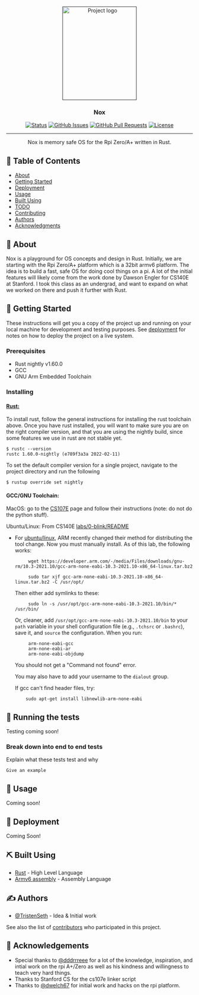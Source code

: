 <p align="center">
  <a href="" rel="noopener">
 <img width=200px height=252px src="https://github.com/TristenSeth/Nox/blob/main/img/logo_size_invert.jpg#gh-light-mode-only" alt="Project logo"></a>
</p>

<h3 align="center">Nox</h3>

<div align="center">

[![Status](https://img.shields.io/badge/status-active-success.svg)]()
[![GitHub Issues](https://img.shields.io/github/issues/TristenSeth/nox.svg)](https://github.com/TristenSeth/nox/issues)
[![GitHub Pull Requests](https://img.shields.io/github/issues-pr/TristenSeth/nox.svg)](https://github.com/TristenSeth/nox/pulls)
[![License](https://img.shields.io/badge/license-MIT-blue.svg)](/LICENSE)

</div>

---

<p align="center"> Nox is memory safe OS for the Rpi Zero/A+ written in Rust.
    <br> 
</p>

## 📝 Table of Contents

- [About](#about)
- [Getting Started](#getting_started)
- [Deployment](#deployment)
- [Usage](#usage)
- [Built Using](#built_using)
- [TODO](../TODO.md)
- [Contributing](../CONTRIBUTING.md)
- [Authors](#authors)
- [Acknowledgments](#acknowledgement)

## 🧐 About <a name = "about"></a>

Nox is a playground for OS concepts and design in Rust. Initially, we are starting with the Rpi Zero/A+ platform which is a 32bit armv6 platform. The idea is to build a fast, safe OS for doing cool things on a pi. A lot of the initial features will likely come from the work done by Dawson Engler for CS140E at Stanford. I took this class as an undergrad, and want to expand on what we worked on there and push it further with Rust.

## 🏁 Getting Started <a name = "getting_started"></a>

These instructions will get you a copy of the project up and running on your local machine for development and testing purposes. See [deployment](#deployment) for notes on how to deploy the project on a live system.

### Prerequisites

- Rust nightly v1.60.0
- GCC
- GNU Arm Embedded Toolchain


### Installing

#### [__Rust:__](https://www.rust-lang.org/tools/install)

To install rust, follow the general instructions for installing the rust toolchain above.
Once you have rust installed, you will want to make sure you are on the right compiler version, and that you are using the nightly build, since some features we use in rust are not stable yet.

```
$ rustc --version
rustc 1.60.0-nightly (e789f3a3a 2022-02-11)
```

To set the default compiler version for a single project, navigate to the project directory and run the following

```
$ rustup override set nightly
```

#### __GCC/GNU Toolchain:__

MacOS: go to the [CS107E](http://cs107e.github.io/guides/install/mac/) page and follow their instructions (note: do not do the python stuff).

Ubuntu/Linux: From CS140E [labs/0-blink/README](https://github.com/dddrrreee/cs140e-22win/tree/main/labs/0-blink)

-  For [ubuntu/linux](https://askubuntu.com/questions/1243252/how-to-install-arm-none-eabi-gdb-on-ubuntu-20-04-lts-focal-fossa), ARM recently
      changed their method for distributing the tool change.   Now you
      must manually install.  As of this lab, the following works:

            wget https://developer.arm.com/-/media/Files/downloads/gnu-rm/10.3-2021.10/gcc-arm-none-eabi-10.3-2021.10-x86_64-linux.tar.bz2

            sudo tar xjf gcc-arm-none-eabi-10.3-2021.10-x86_64-linux.tar.bz2 -C /usr/opt/

      Then either add symlinks to these:

            sudo ln -s /usr/opt/gcc-arm-none-eabi-10.3-2021.10/bin/* /usr/bin/

      Or, cleaner, add `/usr/opt/gcc-arm-none-eabi-10.3-2021.10/bin` to your
      `path` variable in your shell configuration file (e.g., `.tchsrc`
       or `.bashrc`), save it, and `source` the configuration.  When you run:


            arm-none-eabi-gcc
            arm-none-eabi-ar
            arm-none-eabi-objdump 

      You should not get a "Command not found" error.


      You may also have to add your username to the `dialout` group.

      If gcc can't find header files, try:

           sudo apt-get install libnewlib-arm-none-eabi


## 🔧 Running the tests <a name = "tests"></a>

Testing coming soon!

### Break down into end to end tests

Explain what these tests test and why

```
Give an example
```

## 🎈 Usage <a name="usage"></a>

Coming soon!

## 🚀 Deployment <a name = "deployment"></a>

Coming Soon!

## ⛏️ Built Using <a name = "built_using"></a>

- [Rust](https://www.rust-lang.org) - High Level Language
- [Armv6 assembly](https://developer.arm.com/documentation/102438/latest://expressjs.com/) - Assembly Language

## ✍️ Authors <a name = "authors"></a>

- [@TristenSeth](https://github.com/TristenSeth) - Idea & Initial work

See also the list of [contributors](https://github.com/kylelobo/The-Documentation-Compendium/contributors) who participated in this project.

## 🎉 Acknowledgements <a name = "acknowledgement"></a>

- Special thanks to [@dddrrreee](https://github.com/dddrrreee) for a lot of the knowledge, inspiration, and
intial work on the rpi A+/Zero as well as his kindness and willingness to teach very hard things.
- Thanks to Stanford CS for the cs107e linker script
- Thanks to [@dwelch67](https://github.com/dwelch67) for initial work and hacks on the rpi platform.
